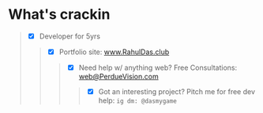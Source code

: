 # What's crackin
> - [x] Developer for 5yrs <br>
>> - [x] Portfolio site: www.RahulDas.club <br>
>>> - [x] Need help w/ anything web? Free Consultations: web@PerdueVision.com
>>>> - [x] Got an interesting project? Pitch me for free dev help: `ig dm: @dasmygame`
